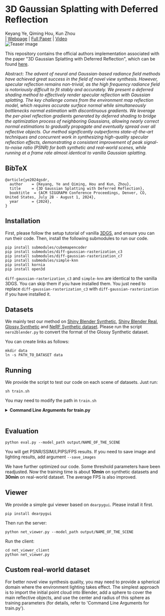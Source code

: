 # 3D Gaussian Splatting with Deferred Reflection
Keyang Ye, Qiming Hou, Kun Zhou<br>
| [Webpage](https://gapszju.github.io/3DGS-DR/) | [Full Paper](https://gapszju.github.io/3DGS-DR/static/pdf/3DGS_DR.pdf) | [Video](https://www.youtube.com/watch?v=3SsQZNXQBs8) <br>
![Teaser image](assets/teaser.png)

This repository contains the official authors implementation associated with the paper "3D Gaussian Splatting with Deferred Reflection", which can be found [here](https://gapszju.github.io/3DGS-DR/).

Abstract: *The advent of neural and Gaussian-based radiance field methods have achieved great success in the field of novel view synthesis. However, specular reflection remains non-trivial, as the high frequency radiance field is notoriously difficult to fit stably and accurately. We present a deferred shading method to effectively render specular reflection with Gaussian splatting. The key challenge comes from the environment map reflection model, which requires accurate surface normal while simultaneously bottlenecks normal estimation with discontinuous gradients. We leverage the per-pixel reflection gradients generated by deferred shading to bridge the optimization process of neighboring Gaussians, allowing nearly correct normal estimations to gradually propagate and eventually spread over all reflective objects. Our method significantly outperforms state-of-the-art techniques and concurrent work in synthesizing high-quality specular reflection effects, demonstrating a consistent improvement of peak signal-to-noise ratio (PSNR) for both synthetic and real-world scenes, while running at a frame rate almost identical to vanilla Gaussian splatting.*

<section class="section" id="BibTeX">
  <div class="container is-max-desktop content">
    <h2 class="title">BibTeX</h2>
    <pre><code>@article{ye2024gsdr,
  author    = {Keyang, Ye and Qiming, Hou and Kun, Zhou},
  title     = {3D Gaussian Splatting with Deferred Reflection},
  booktitle  = {ACM SIGGRAPH Conference Proceedings, Denver, CO, United States, July 28 - August 1, 2024},
  year      = {2024},
}</code></pre>
  </div>
</section>

## Installation
First, please follow the setup tutorial of vanilla [3DGS](https://github.com/graphdeco-inria/gaussian-splatting), and ensure you can run their code. Then, install the following submodules to run our code.

```
pip install submodules/cubemapencoder
pip install submodules/diff-gaussian-rasterization_c3
pip install submodules/diff-gaussian-rasterization_c7
pip install submodules/simple-knn
pip install kornia
pip install open3d
```


`diff-gaussian-rasterization_c3` and `simple-knn` are identical to the vanilla 3DGS. You can skip them if you have installed them. You just need to replace `diff-gaussian-rasterization_c3` with `diff-gaussian-rasterization` if you have installed it.

## Datasets
We mainly test our method on [Shiny Blender Synthetic](https://storage.googleapis.com/gresearch/refraw360/ref.zip), [Shiny Blender Real](https://storage.googleapis.com/gresearch/refraw360/ref_real.zip), [Glossy Synthetic](https://liuyuan-pal.github.io/NeRO/) and [NeRF Synthetic dataset](https://drive.google.com/drive/folders/128yBriW1IG_3NJ5Rp7APSTZsJqdJdfc1). Please run the script `nero2blender.py` to convert the format of the Glossy Synthetic dataset.

You can create links as follows:
```
mkdir data
ln -s PATH_TO_DATASET data
```

## Running
We provide the script to test our code on each scene of datasets. Just run:
```
sh train.sh
```
You may need to modify the path in `train.sh`

<details>
<summary><span style="font-weight: bold;">Command Line Arguments for train.py</span></summary>

  #### --longer_prop_iter
  More iterations for normal propagation. If you find the default configuration cannot perform normal propagation well, set --longer_prop_iter 24_000 or more. Default: 0

  #### --opac_lr0_interval
  For faster normal propagation, leave it as default: 200. But sometimes the default value may lead to instability or low quality. Set it to 0 and set `longer_prop_iter` to 36_000 or more for better quality.

  #### --densification_interval_when_prop
  Densification interval when normal propagation. Set it to 100 when the scene mainly contains rough objects. Default: 500

  #### --use_env_scope
  For real scenes, add this command to eliminate the impact of background. `env_scope_center` and `env_scope_radius` represent a sphere domain where the environment light takes effect.

  #### --env_scope_center and --env_scope_radius
  The center and radius of the sphere domain.
  
</details>
<br>


## Evaluation
```
python eval.py --model_path output/NAME_OF_THE_SCENE
```
You will get PSNR/SSIM/LPIPS/FPS results.
If you need to save image and lighting results, add argument `--save_images`

We have further optimized our code. Some threshold parameters have been readjusted. Now the training time is about **10min** on synthetic datasets and **30min** on real-world dataset. The average FPS is also improved.

## Viewer
We provide a simple gui viewer based on `dearpygui`. Please install it first.
```
pip install dearpygui
```
Then run the server:
```
python net_viewer.py --model_path output/NAME_OF_THE_SCENE
```
Run the client:
```
cd net_viewer_client
python net_viewer.py
```

## Custom real-world dataset
For better novel view synthesis quality, you may need to provide a spherical domain where the environment lighting takes effect. The simplest approach is to import the initial point cloud into Blender, add a sphere to cover the main reflective objects, and use the center and radius of this sphere as training parameters (for details, refer to 'Command Line Arguments for train.py').
